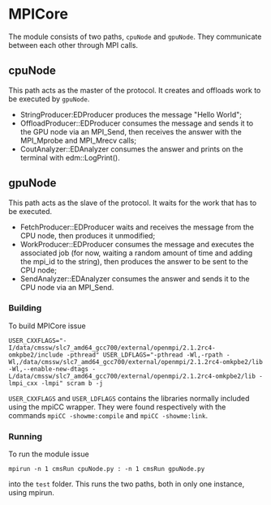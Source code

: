 # MPICore

The module consists of two paths, `cpuNode` and `gpuNode`.
They communicate between each other through MPI calls.

## cpuNode

This path acts as the master of the protocol. It creates and offloads
work to be executed by `gpuNode`.
  - StringProducer:EDProducer produces the message "Hello World";
  - OffloadProducer::EDProducer consumes the message and sends it to
    the GPU node via an MPI_Send, then receives the answer with the
    MPI_Mprobe and MPI_Mrecv calls;
  - CoutAnalyzer::EDAnalyzer consumes the answer and prints on the
    terminal with edm::LogPrint().

## gpuNode

This path acts as the slave of the protocol. It waits for the work that
has to be executed.
  - FetchProducer::EDProducer waits and receives the message from the CPU
    node, then produces it unmodified;
  - WorkProducer::EDProducer consumes the message and executes the
    associated job (for now, waiting a random amount of time and adding
    the mpi_id to the string), then produces the answer to be sent to
    the CPU node;
  - SendAnalyzer::EDAnalyzer consumes the answer and sends it to the CPU
    node via an MPI_Send.

### Building

To build MPICore issue

```
USER_CXXFLAGS="-I/data/cmssw/slc7_amd64_gcc700/external/openmpi/2.1.2rc4-omkpbe2/include -pthread" USER_LDFLAGS="-pthread -Wl,-rpath -Wl,/data/cmssw/slc7_amd64_gcc700/external/openmpi/2.1.2rc4-omkpbe2/lib -Wl,--enable-new-dtags -L/data/cmssw/slc7_amd64_gcc700/external/openmpi/2.1.2rc4-omkpbe2/lib -lmpi_cxx -lmpi" scram b -j
```

`USER_CXXFLAGS` and `USER_LDFLAGS` contains the libraries normally included
using the mpiCC wrapper. They were found respectively with the commands
`mpiCC -showme:compile` and `mpiCC -showme:link`.

### Running

To run the module issue

```
mpirun -n 1 cmsRun cpuNode.py : -n 1 cmsRun gpuNode.py
```

into the `test` folder. This runs the two paths, both in only one instance,
using mpirun.
